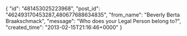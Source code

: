  {
   "id": "481453025223968",
   "post_id": "462493170453287_480677688634835",
   "from_name": "Beverly Berta Braakschmack",
   "message": "Who does your Legal Person belong to?",
   "created_time": "2013-02-15T21:16:46+0000"
 }
